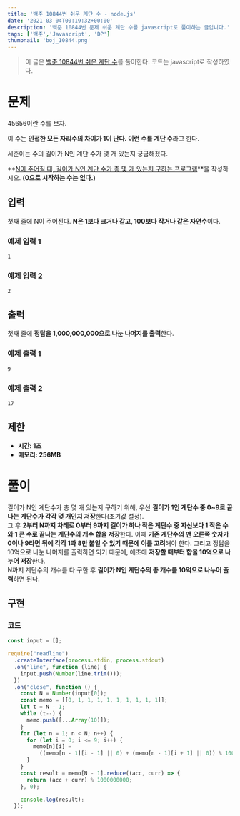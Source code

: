 ```yaml
---
title: '백준 10844번 쉬운 계단 수 - node.js'
date: '2021-03-04T00:19:32+00:00'
description: '백준 10844번 문제 쉬운 계단 수를 javascript로 풀이하는 글입니다.'
tags: ['백준','Javascript', 'DP']
thumbnail: 'boj_10844.png'
---
```


> 이 글은 [백준 10844번 쉬운 계단 수](https://www.acmicpc.net/problem/10844)를 풀이한다. 코드는 javascript로 작성하였다.

# 문제

45656이란 수를 보자.

이 수는 **인접한 모든 자리수의 차이가 1이 난다. 이런 수를 계단 수**라고 한다.

세준이는 수의 길이가 N인 계단 수가 몇 개 있는지 궁금해졌다.

**<u>N이 주어질 때, 길이가 N인 계단 수가 총 몇 개 있는지 구하는 프로그램</u>**을 작성하시오. **(0으로 시작하는 수는 없다.)**

## 입력

첫째 줄에 N이 주어진다. **N은 1보다 크거나 같고, 100보다 작거나 같은 자연수**이다.

### 예제 입력 1

```
1
```

### 예제 입력 2

```
2
```

## 출력

첫째 줄에 **정답을 1,000,000,000으로 나눈 나머지를 출력**한다.

### 예제 출력 1

```
9
```

### 예제 출력 2

```
17
```

## 제한

- **시간: 1초**
- **메모리: 256MB**

# 풀이

길이가 N인 계단수가 총 몇 개 있는지 구하기 위해, 우선 **길이가 1인 계단수 중 0~9로 끝나는 계단수가 각각 몇 개인지 저장**한다(초기값 설정).    
그 후 **2부터 N까지 차례로 0부터 9까지 길이가 하나 작은 계단수 중 자신보다 1 작은 수와 1 큰 수로 끝나는 계단수의 개수 합을 저장**한다. 이때 **기존 계단수의 맨 오른쪽 숫자가 0이나 9라면 뒤에 각각 1과 8만 붙일 수 있기 때문에 이를 고려**해야 한다. 그리고 정답을 10억으로 나눈 나머지를 출력하면 되기 때문에, 애초에 **저장할 때부터 합을 10억으로 나누어 저장**한다.    
N까지 계단수의 개수를 다 구한 후 **길이가 N인 계단수의 총 개수를 10억으로 나누어 출력**하면 된다.

## 구현

### 코드

```jsx
const input = [];

require("readline")
  .createInterface(process.stdin, process.stdout)
  .on("line", function (line) {
    input.push(Number(line.trim()));
  })
  .on("close", function () {
    const N = Number(input[0]);
    const memo = [[0, 1, 1, 1, 1, 1, 1, 1, 1, 1]];
    let t = N - 1;
    while (t--) {
      memo.push([...Array(10)]);
    }
    for (let n = 1; n < N; n++) {
      for (let i = 0; i <= 9; i++) {
        memo[n][i] =
          ((memo[n - 1][i - 1] || 0) + (memo[n - 1][i + 1] || 0)) % 1000000000;
      }
    }
    const result = memo[N - 1].reduce((acc, curr) => {
      return (acc + curr) % 1000000000;
    }, 0);

    console.log(result);
  });
```